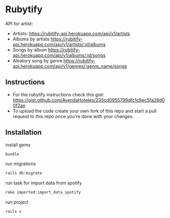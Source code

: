 # Rubytify
  API for artist:
  - Artists:
  https://rubitify-api.herokuapp.com/api/v1/artists
  - Albums by artists
  https://rubitify-api.herokuapp.com/api/v1/artists/:id/albums
  - Songs by album
  https://rubitify-api.herokuapp.com/api/v1/albums/:id/songs
  - Aleatory song by genre
  https://rubitify-api.herokuapp.com/api/v1/genres/:genre_name/songs

## Instructions

- For the rubytify instructions check this gist: https://gist.github.com/AyendaHoteles/235cd0955799dfc1c9ec5fa28d00f2ae 
- To upload the code create your own fork of this repo and start a pull request to this repo once you're done with your changes.

## Installation
  install gems
```bash
bundle
```
  run migrations
```bash
rails db:migrate
```

  run task for import data from spotify 
```bash
rake imported:import_data_spotify
```
  run project 
```bash
rails s
```
